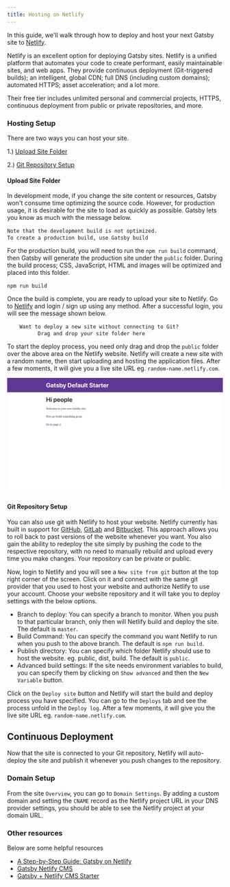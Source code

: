 ```yaml
---
title: Hosting on Netlify
---
```


In this guide, we'll walk through how to deploy and host your next Gatsby site to [Netlify](https://www.netlify.com/).

Netlify is an excellent option for deploying Gatsby sites. Netlify is a unified platform that automates your code to create performant, easily maintainable sites, and web apps. They provide continuous deployment (Git-triggered builds); an intelligent, global CDN; full DNS (including custom domains); automated HTTPS; asset acceleration; and a lot more.

Their free tier includes unlimited personal and commercial projects, HTTPS, continuous deployment from public or private repositories, and more.

### Hosting Setup

There are two ways you can host your site.

1.) [Upload Site Folder](#upload-site-folder)

2.) [Git Repository Setup](#git-repository-setup)

#### Upload Site Folder

In development mode, if you change the site content or resources, Gatsby won't consume time optimizing the source code. However, for production usage, it is desirable for the site to load as quickly as possible. Gatsby lets you know as much with the message below.

```shell
Note that the development build is not optimized.
To create a production build, use Gatsby build
```

For the production build, you will need to run the `npm run build` command, then Gatsby will generate the production site under the `public` folder. During the build process; CSS, JavaScript, HTML and images will be optimized and placed into this folder.

```shell
npm run build
```

Once the build is complete, you are ready to upload your site to Netlify. Go to [Netlify](https://app.netlify.com/) and login / sign up using any method. After a successful login, you will see the message shown below.

```shell
    Want to deploy a new site without connecting to Git?
          Drag and drop your site folder here
```

To start the deploy process, you need only drag and drop the `public` folder over the above area on the Netlify website. Netlify will create a new site with a random name, then start uploading and hosting the application files. After a few moments, it will give you a live site URL eg. `random-name.netlify.com`.

![alt text](./images/gatsby-default-starter.png "Gatsby Default Starter")

#### Git Repository Setup

You can also use git with Netlify to host your website. Netlify currently has built in support for [GitHub](https://github.com/), [GitLab](https://about.gitlab.com/) and [Bitbucket](https://bitbucket.org/). This approach allows you to roll back to past versions of the website whenever you want. You also gain the ability to redeploy the site simply by pushing the code to the respective repository, with no need to manually rebuild and upload every time you make changes. Your repository can be private or public.

Now, login to Netlify and you will see a `New site from git` button at the top right corner of the screen. Click on it and connect with the same git provider that you used to host your website and authorize Netlify to use your account. Choose your website repository and it will take you to deploy settings with the below options.

- Branch to deploy: You can specify a branch to monitor. When you push to that particular branch, only then will Netlify build and deploy the site. The default is `master`.
- Build Command: You can specify the command you want Netlify to run when you push to the above branch. The default is `npm run build`.
- Publish directory: You can specify which folder Netlify should use to host the website. eg. public, dist, build. The default is `public`.
- Advanced build settings: If the site needs environment variables to build, you can specify them by clicking on `Show advanced` and then the `New Variable` button.

Click on the `Deploy site` button and Netlify will start the build and deploy process you have specified. You can go to the `Deploys` tab and see the process unfold in the `Deploy log`. After a few moments, it will give you the live site URL eg. `random-name.netlify.com`.

## Continuous Deployment

Now that the site is connected to your Git repository, Netlify will auto-deploy the site and publish it whenever you push changes to the repository.

### Domain Setup

From the site `Overview`, you can go to `Domain Settings`. By adding a custom domain and setting the `CNAME` record as the Netlify project URL in your DNS provider settings, you should be able to see the Netlify project at your domain URL.

### Other resources

Below are some helpful resources

- [A Step-by-Step Guide: Gatsby on Netlify](https://www.netlify.com/blog/2016/02/24/a-step-by-step-guide-gatsby-on-netlify/)
- [Gatsby Netlify CMS](/packages/gatsby-plugin-netlify-cms)
- [Gatsby + Netlify CMS Starter](https://github.com/netlify-templates/gatsby-starter-netlify-cms)
